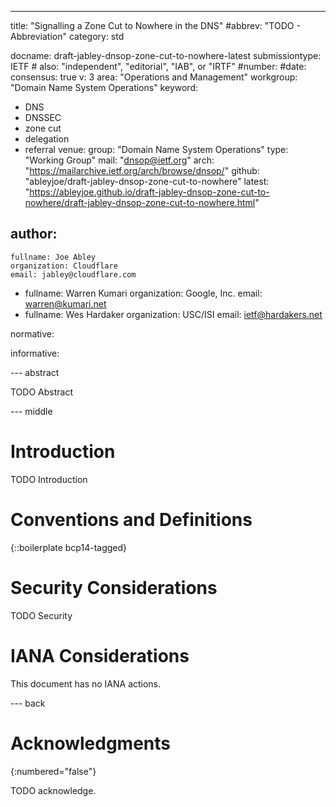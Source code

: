 ---
title: "Signalling a Zone Cut to Nowhere in the DNS"
#abbrev: "TODO - Abbreviation"
category: std

docname: draft-jabley-dnsop-zone-cut-to-nowhere-latest
submissiontype: IETF  # also: "independent", "editorial", "IAB", or "IRTF"
#number:
#date:
consensus: true
v: 3
area: "Operations and Management"
workgroup: "Domain Name System Operations"
keyword:
 - DNS
 - DNSSEC
 - zone cut
 - delegation
 - referral
venue:
  group: "Domain Name System Operations"
  type: "Working Group"
  mail: "dnsop@ietf.org"
  arch: "https://mailarchive.ietf.org/arch/browse/dnsop/"
  github: "ableyjoe/draft-jabley-dnsop-zone-cut-to-nowhere"
  latest: "https://ableyjoe.github.io/draft-jabley-dnsop-zone-cut-to-nowhere/draft-jabley-dnsop-zone-cut-to-nowhere.html"

author:
 -
    fullname: Joe Abley
    organization: Cloudflare
    email: jabley@cloudflare.com
 -
    fullname: Warren Kumari
    organization: Google, Inc.
    email: warren@kumari.net
 -
    fullname: Wes Hardaker
    organization: USC/ISI
    email: ietf@hardakers.net


normative:

informative:

--- abstract

TODO Abstract


--- middle

# Introduction

TODO Introduction


# Conventions and Definitions

{::boilerplate bcp14-tagged}


# Security Considerations

TODO Security


# IANA Considerations

This document has no IANA actions.


--- back

# Acknowledgments
{:numbered="false"}

TODO acknowledge.
